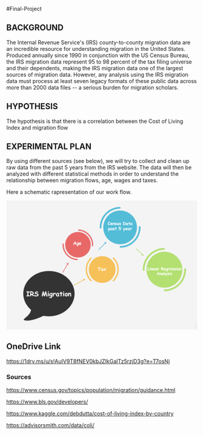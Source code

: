#Final-Project

## BACKGROUND 

The Internal Revenue Service's (IRS) county-to-county migration data are an incredible resource for understanding migration in the United States. Produced annually since 1990 in conjunction with the US Census Bureau, the IRS migration data represent 95 to 98 percent of the tax filing universe and their dependents, making the IRS migration data one of the largest sources of migration data. However, any analysis using the IRS migration data must process at least seven legacy formats of these public data across more than 2000 data files -- a serious burden for migration scholars.

## HYPOTHESIS
The hypothesis is that there is a correlation between the Cost of Living Index and migration flow

## EXPERIMENTAL PLAN
By using different sources (see below), we will try to collect and clean up raw data from the past 5 years from the IRS website. 
The data will then be analyzed with different statistical methods in order to understand the relationship between migration flows, age, wages and taxes.

Here a schematic rapresentation of our work flow.

![image1](/Resources/1.png?raw=true "Title")

## OneDrive Link
https://1drv.ms/u/s!AuIV9T8fNEV0kbJZIkGaITz5rzjD3g?e=T7osNj

### Sources
https://www.census.gov/topics/population/migration/guidance.html

https://www.bls.gov/developers/

https://www.kaggle.com/debdutta/cost-of-living-index-by-country

https://advisorsmith.com/data/coli/
